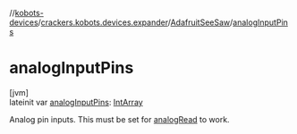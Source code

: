 //[kobots-devices](../../../index.md)/[crackers.kobots.devices.expander](../index.md)/[AdafruitSeeSaw](index.md)/[analogInputPins](analog-input-pins.md)

# analogInputPins

[jvm]\
lateinit var [analogInputPins](analog-input-pins.md): [IntArray](https://kotlinlang.org/api/latest/jvm/stdlib/kotlin/-int-array/index.html)

Analog pin inputs. This must be set for [analogRead](analog-read.md) to work.
